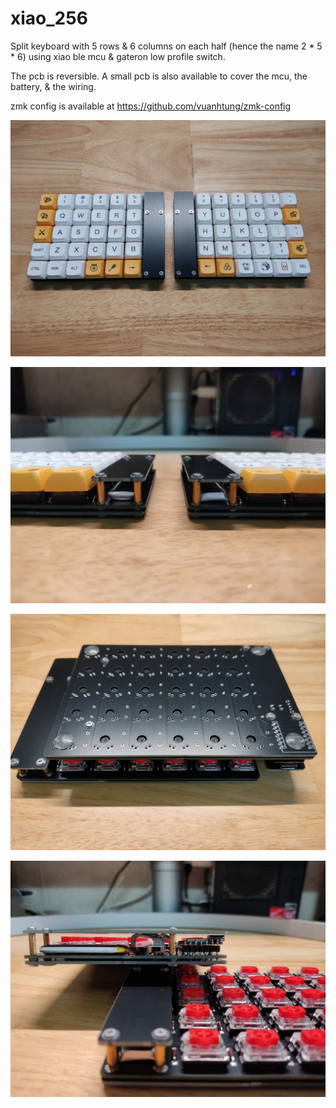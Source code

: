 # xiao_256

Split keyboard with 5 rows & 6 columns on each half (hence the name 2 * 5 * 6) using xiao ble mcu & gateron low profile switch.

The pcb is reversible. A small pcb is also available to cover the mcu, the battery, & the wiring.

zmk config is available at https://github.com/vuanhtung/zmk-config

![top cap](images/top_cap.jpg)

![side cap](images/side_cap.jpg)

![bottom capless](images/bottom_capless.jpg)

![side capless](images/side_capless.jpg)